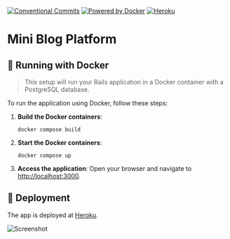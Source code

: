 [![Conventional Commits](https://img.shields.io/badge/Conventional%20Commits-1.0.0-%23FE5196?logo=conventionalcommits&logoColor=white)](https://conventionalcommits.org)
[![Powered by Docker](https://img.shields.io/badge/Powered%20by-Docker-2496ED?style=flat&logo=docker&logoColor=white)](https://www.docker.com/)
[![Heroku](https://img.shields.io/badge/Heroku-Deployed-430098?style=flat&logo=heroku)](https://guarded-dusk-82007-3d4643b2b311.herokuapp.com/)

# Mini Blog Platform

## 🐳 Running with Docker

> This setup will run your Rails application in a Docker container with a
> PostgreSQL database.

To run the application using Docker, follow these steps:

1. **Build the Docker containers**:
   ```shell
   docker compose build
   ```
2. **Start the Docker containers**:
   ```shell
   docker compose up
   ```
3. **Access the application**: Open your browser and navigate to
   [http://localhost:3000](http://localhost:3000).

## 🚀 Deployment

The app is deployed
at [Heroku](https://guarded-dusk-82007-3d4643b2b311.herokuapp.com/).

![Screenshot](https://github.com/user-attachments/assets/a2b687f6-b1b0-4d62-9ebd-19457e28ae5f)
